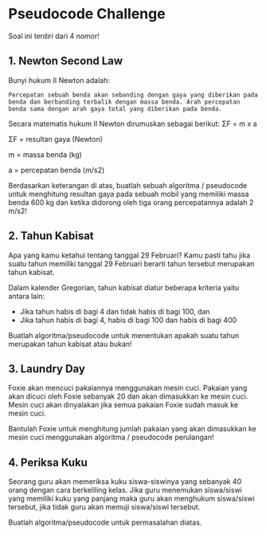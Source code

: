 # Pseudocode Challenge

Soal ini terdiri dari 4 nomor!

## 1. Newton Second Law

Bunyi hukum II Newton adalah:

```
Percepatan sebuah benda akan sebanding dengan gaya yang diberikan pada benda dan berbanding terbalik dengan massa benda. Arah percepatan benda sama dengan arah gaya total yang diberikan pada benda.

```

Secara matematis hukum II Newton dirumuskan sebagai berikut:
ΣF = m x a

ΣF = resultan gaya (Newton)

m = massa benda (kg)

a = percepatan benda (m/s2)

Berdasarkan keterangan di atas, buatlah sebuah algoritma / pseudocode untuk menghitung resultan gaya pada sebuah mobil yang memiliki massa benda 600 kg dan ketika didorong oleh tiga orang percepatannya adalah 2 m/s2!

## 2. Tahun Kabisat

Apa yang kamu ketahui tentang tanggal 29 Februari? Kamu pasti tahu jika suatu tahun memiliki tanggal 29 Februari berarti tahun tersebut merupakan tahun kabisat.

Dalam kalender Gregorian, tahun kabisat diatur beberapa kriteria yaitu antara lain:
 - Jika tahun habis di bagi 4 dan tidak habis di bagi 100, dan
 - Jika tahun habis di bagi 4, habis di bagi 100 dan habis di bagi 400

Buatlah algoritma/pseudocode untuk menentukan apakah suatu tahun merupakan tahun kabisat atau bukan!

## 3. Laundry Day

Foxie akan mencuci pakaiannya menggunakan mesin cuci. Pakaian yang akan dicuci oleh Foxie sebanyak 20 dan akan dimasukkan ke mesin cuci.
Mesin cuci akan dinyalakan jika semua pakaian Foxie sudah masuk ke mesin cuci.

Bantulah Foxie untuk menghitung jumlah pakaian yang akan dimasukkan ke mesin cuci menggunakan algoritma / pseudocode perulangan!

## 4. Periksa Kuku

Seorang guru akan memeriksa kuku siswa-siswinya yang sebanyak 40 orang dengan cara berkeliling kelas. Jika guru menemukan siswa/siswi yang memiliki kuku yang panjang maka guru akan menghukum siswa/siswi tersebut, jika tidak guru akan memuji siswa/siswi tersebut.

Buatlah algoritma/pseudocode untuk permasalahan diatas.
